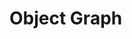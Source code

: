 # Object Graph

<script>
import ContextMenu from 'src/client/contextmenu.js';

(async () => {
   var vis = await (<d3-graphviz style="background:gray; width:1200px; height: 800px"></d3-graphviz>)
    
    vis.engine = "dot" 
    
    var menuItems = [
      ["graphviz engine", 
        ["dot", "neato", "fdp", "twopi", "circo"].map(ea => {
          return [ea,
            () => {
              vis.engine = ea  
              vis.setDotData(dataToDot(graph))
            }
          ]
        })
      ]
    ]
    
    vis.addEventListener("contextmenu",  evt => {
      ContextMenu.openIn(document.body, evt, this, undefined, menuItems);
      evt.stopPropagation();
      evt.preventDefault();
    });

    
    
    
    // vis.engine = "circo"
    
    var nodeMap = new Map()
    var objectToId = new Map()
    var idcounter = 1;
    function ensureId(obj) {
      var id = objectToId.get(obj) 
      if (!id) {
        id = idcounter++
        objectToId.set(obj, id) 
      }
      return "n" + id
    }
    // not serializable graph structure...
    var graph =  ensureNode(window.that || document.body)
    
    
    function ensureNode(obj) {
      var id = ensureId(obj)
      var node = nodeMap.get(id)
      
      if (!node) {
        node = {
          obj: obj,
          out: []
        }
        nodeMap.set(id, node)
      }
      return node
    }
    
    function collapseNode(graphNode) {
      graphNode.out = []
      graphNode.expanded = false
    }
    
    function expandNode(graphNode) {
      var edgeNames = keys(graphNode.obj);
      if (edgeNames) {
        graphNode.out = edgeNames.map(ea => {
          try {
            var value = eval("graphNode.obj." + ea) // vs graphNode.obj[ea], the former allows complex keys
          } catch(e) {
            value = "!ERROR!"
          }
          
          return {
            // edge
            label: ea,
            target: ensureNode(value)
          }
        })
      }
      graphNode.expanded = true
    }

    
    
    // function expandNode(graphNode) {
    //   var children = graphNode.obj.childNodes
    //   if (children) {
    //     graphNode.out = _.map(children, ea => {
    //       return {
    //         obj: ea,
    //         out: []
    //       }
    //     }).filter(ea => ! (ea.obj instanceof Text))
    //   }
    // }


    expandNode(graph)


    // customize range here...
    function keys(obj) {
      var keys = [];
      for (var key in obj) {
        if (obj.hasOwnProperty(i) && !obj.__lookupGetter__(key) ) { //  
          keys.push(key);
        }
      }
      
      if (obj.childNodes) {
        for(var i=0; i< obj.childNodes.length; i++) {
          keys.push("childNodes[" + i + "]");
        }
      }
      
      if (obj.attributes) {
        for(var ea of obj.attributes) {
          keys.push(`getAttribute("${ea.name}")`);
        }
      }
      
      if (obj.parentElement) {
        keys.push(`parentElement`);
      }
      
      if (obj.shadowRoot) {
        keys.push(`shadowRoot`);
      }
      
      if (obj instanceof Text) {
        keys.push(`textContent`);
      }

      return keys;
    }

    function stripLabel(str) {
      return str.replace(/([^A-Za-z0-9 _.,;:<>\/\[\]])/g," ").slice(0,50)
    }

    function dataToDot(graphNode) {
      var edges = []
      var nodes = []
      var visited = new Set()
      function visit(node) {
        if (visited.has(node)) return
        visited.add(node)
        var id = ensureId(node.obj)
        var obj = node.obj
        var name = ("" +obj)
        //nodes.push(id + `[label="${name}"]`)
        // nodes.push(id + `[label=<<TABLE><TR><TD>left</TD><TD>right</TD></TR></TABLE>>]`)
        
        if (obj instanceof Object) {
          name = obj.constructor.name
        }
        name = stripLabel(name)
        
        var inner = [name] 
        
        if (node.out) {
          node.out.forEach(eaOut => {
            var targetObj = eaOut.target.obj
            if (_.isObject(targetObj)) {
              if (targetObj instanceof Text) {
                // ignore TextNodes
              } else {
                edges.push(ensureId(node.obj) + " -> " + ensureId(targetObj) + `[ label="${eaOut.label}" ` 
                    +`fontcolor="${ eaOut.target.expanded ? "black" : "gray"}" `
                   +`color="${ eaOut.target.expanded ? "black" : "gray"}" `
                  + `]`)
                visit(eaOut.target)
              }
            
            } else {
              if (targetObj !== null) {
                if (["class","id", "name"].includes(eaOut.label)) {
                  inner.push(eaOut.label + ": " + stripLabel("" + targetObj))                 
                } else if (eaOut.label.match("getAttribute")) {
                  inner.push(eaOut.label.replace(/getAttribute/,"@").replace(/[()"]+/g,"") + ": " + stripLabel("" + targetObj))                 
                } else {
                  // #TODO show details on demand?
                  inner.push(stripLabel(eaOut.label) + ": " + stripLabel("" + targetObj)) 
                }
                
                
              }
            }
          })
        }
        nodes.push(id + `[shape="record" label="{ ${inner.join("|")}}" ` 
          +`fontcolor="${ node.expanded ? "black" : "gray"}" `
          +`color="${ node.expanded ? "black" : "gray"}"]`)
      }
      visit(graphNode)
      return `digraph {
        graph [  splines="true"  overlap="false"  ];
        node [ style="solid"  shape="plain"  fontname="Arial"  fontsize="14"  fontcolor="black" ];
        edge [  fontname="Arial"  fontsize="8" ];

        ${edges.join(";")}
        ${nodes.join(";")}
      }`
    }
    
    
    var dotData = dataToDot(graph)
    vis.config({
      onclick(data, evt, element) {
        // lively.showElement(element)
        if(evt.ctrlKey) {
          lively.openInspector({
            data: data,
            node: nodeMap.get(data.key),
            element: element
          })
        } else {
          var node = nodeMap.get(data.key)
          if (node) {
            if (node.out.length == 0) {
              expandNode(node)
            } else {
              collapseNode(node)
            }
          
          }
          lively.showElement(element, 300).innerHTML = ""
          vis.update(dataToDot(graph))    
        }
      }
    })    

    vis.setDotData(dotData)
    
    return vis
  })()
</script>